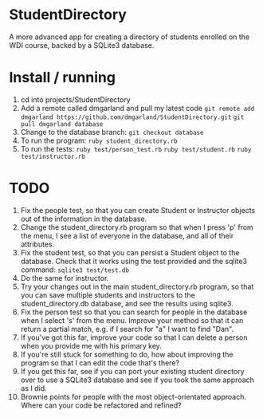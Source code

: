StudentDirectory
================

A more advanced app for creating a directory of students enrolled on the WDI course, backed by a SQLite3 database.

# Install / running

1. cd into projects/StudentDirectory
2. Add a remote called dmgarland and pull my latest code
```git remote add dmgarland https://github.com/dmgarland/StudentDirectory.git```
```git pull dmgarland database```
3. Change to the database branch:
```git checkout database```
4. To run the program: 
```ruby student_directory.rb```
5. To run the tests:
```ruby test/person_test.rb```
```ruby test/student.rb```
```ruby test/instructor.rb```

# TODO
1. Fix the people test, so that you can create Student or Instructor objects out of the information in the database.
2. Change the student_directory.rb program so that when I press 'p' from the menu, I see a list of everyone in the database, and all of their attributes.
3. Fix the student test, so that you can persist a Student object to the database. Check that it works using the test provided and the sqlite3 command:
```sqlite3 test/test.db```
4. Do the same for instructor.
5. Try your changes out in the main student_directory.rb program, so that you can save multiple students and instructors to the student_directory.db database, and see the results using sqlite3.
6. Fix the person test so that you can search for people in the database when I select 's' from the menu. Improve your method so that it can return a partial match, e.g. if I search for "a" I want to find "Dan".
7. If you've got this far, improve your code so that I can delete a person when you provide me with his primary key. 
8. If you're still stuck for something to do, how about improving the program so that I can edit the code that's there?
9. If you get this far, see if you can port your existing student directory over to use a SQLite3 database and see if you took the same approach as I did.
10. Brownie points for people with the most object-orientated approach. Where can your code be refactored and refined?